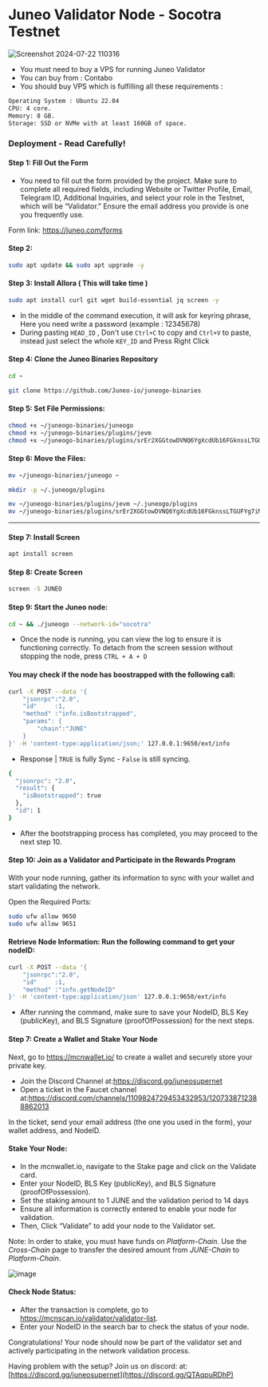# Juneo Validator Node - Socotra Testnet 

 ![Screenshot 2024-07-22 110316](https://github.com/user-attachments/assets/25e02dca-6ce9-47a2-922f-076651e62c0d)

- You must need to buy a VPS for running Juneo Validator
- You can buy from : Contabo
- You should buy VPS which is fulfilling all these requirements : 
```bash
Operating System : Ubuntu 22.04
CPU: 4 core.
Memory: 8 GB.
Storage: SSD or NVMe with at least 160GB of space.
```

### Deployment - Read Carefully! 
#### Step 1:  Fill Out the Form
- You need to fill out the form provided by the project. Make sure to complete all required fields, including Website or Twitter Profile, Email, Telegram ID, Additional Inquiries, and select your role in the Testnet, which will be “Validator.” Ensure the email address you provide is one you frequently use.

Form link: https://juneo.com/forms

#### Step 2: 
```bash
sudo apt update && sudo apt upgrade -y
```

#### Step 3: Install Allora ( This will take time )
```bash
sudo apt install curl git wget build-essential jq screen -y
```
- In the middle of the command execution, it will ask for keyring phrase, Here you need write a password (example : 12345678)
- During pasting `HEAD_ID` , Don't use `Ctrl+C` to copy and `Ctrl+V` to paste, instead just select the whole `KEY_ID` and Press Right Click


#### Step 4: Clone the Juneo Binaries Repository
```bash
cd ~

git clone https://github.com/Juneo-io/juneogo-binaries
```

#### Step 5: Set File Permissions:
```bash
chmod +x ~/juneogo-binaries/juneogo
chmod +x ~/juneogo-binaries/plugins/jevm
chmod +x ~/juneogo-binaries/plugins/srEr2XGGtowDVNQ6YgXcdUb16FGknssLTGUFYg7iMqESJ4h8e
```
#### Step 6: Move the Files:
```bash
mv ~/juneogo-binaries/juneogo ~

mkdir -p ~/.juneogo/plugins

mv ~/juneogo-binaries/plugins/jevm ~/.juneogo/plugins
mv ~/juneogo-binaries/plugins/srEr2XGGtowDVNQ6YgXcdUb16FGknssLTGUFYg7iMqESJ4h8e ~/.juneogo/plugins
```
------------------------------------------------------------------------------

#### Step 7: Install Screen 
```bash
apt install screen
```

#### Step 8: Create Screen 
```bash
screen -S JUNEO
```

#### Step 9: Start the Juneo node:

```bash
cd ~ && ./juneogo --network-id="socotra"
```

- Once the node is running, you can view the log to ensure it is functioning correctly. To detach from the screen session without stopping the node, press `CTRL + A + D`

#### You may check if the node has boostrapped with the following call:
```bash
curl -X POST --data '{
    "jsonrpc":"2.0",
    "id"     :1,
    "method" :"info.isBootstrapped",
    "params": {
        "chain":"JUNE"
    }
}' -H 'content-type:application/json;' 127.0.0.1:9650/ext/info
```
-  Response | `TRUE` is fully Sync - `False` is still syncing. 
```bash
{
  "jsonrpc": "2.0",
  "result": {
    "isBootstrapped": true
  },
  "id": 1
}
```
- After the bootstrapping process has completed, you may proceed to the next step 10.

#### Step 10: Join as a Validator and Participate in the Rewards Program
With your node running, gather its information to sync with your wallet and start validating the network.

Open the Required Ports:
```bash
sudo ufw allow 9650
sudo ufw allow 9651
```

#### Retrieve Node Information: Run the following command to get your nodeID:
```bash
curl -X POST --data '{
    "jsonrpc":"2.0",
    "id"     :1,
    "method" :"info.getNodeID"
}' -H 'content-type:application/json' 127.0.0.1:9650/ext/info
```

- After running the command, make sure to save your NodeID, BLS Key (publicKey), and BLS Signature (proofOfPossession) for the next steps.

#### Step 7: Create a Wallet and Stake Your Node
Next, go to https://mcnwallet.io/ to create a wallet and securely store your private key.

- Join the Discord Channel at:https://discord.gg/juneosupernet
- Open a ticket in the Faucet channel at:https://discord.com/channels/1109824729453432953/1207338712388862013

In the ticket, send your email address (the one you used in the form), your wallet address, and NodeID.

####  Stake Your Node:

- In the mcnwallet.io, navigate to the Stake page and click on the Validate card.
- Enter your NodeID, BLS Key (publicKey), and BLS Signature (proofOfPossession).
- Set the staking amount to 1 JUNE and the validation period to 14 days
- Ensure all information is correctly entered to enable your node for validation.
- Then, Click “Validate” to add your node to the Validator set.

Note: In order to stake, you must have funds on *Platform-Chain*. Use the *Cross-Chain* page to transfer the desired amount from *JUNE-Chain* to *Platform-Chain*.

![image](https://github.com/user-attachments/assets/9912062f-6d12-493f-a2ff-839bc513578e)


#### Check Node Status:
- After the transaction is complete, go to https://mcnscan.io/validator/validator-list.
- Enter your NodeID in the search bar to check the status of your node.


Congratulations! Your node should now be part of the validator set and actively participating in the network validation process.

Having problem with the setup? Join us on discord: at:[https://discord.gg/juneosupernet](https://discord.gg/QTAqpuRDhP)





